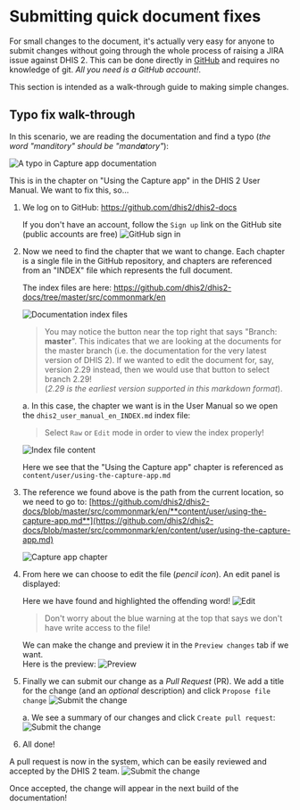 # Submitting quick document fixes

<!--DHIS2-SECTION-ID:submitting_doc_fixes-->

For small changes to the document, it's actually very easy for anyone to
submit changes without going through the whole process of raising a JIRA
issue against DHIS 2. This can be done directly in
[GitHub](https://github.com/dhis2/dhis2-docs) and requires no knowledge of git.
_All you need is a GitHub account!_.

This section is intended as a walk-through guide to making simple changes.

## Typo fix walk-through

In this scenario, we are reading the documentation and find a typo (_the word
"manditory" should be "mand**a**tory"_):

![A typo in Capture app documentation](resources/images/doc_pr_001.png)

This is in the chapter on "Using the Capture app" in the DHIS 2 User Manual.
We want to fix this, so...

1. We log on to GitHub: https://github.com/dhis2/dhis2-docs

    If you don't have an account, follow the `Sign up` link on the GitHub site  
    (public accounts are free)
    ![GitHub sign in](resources/images/doc_pr_001b.png)

2. Now we need to find the chapter that we want to change.
    Each chapter is a single file in the GitHub repository, and chapters are
    referenced from an "INDEX" file which represents the full document.

    The index files are here:  https://github.com/dhis2/dhis2-docs/tree/master/src/commonmark/en

    ![Documentation index files](resources/images/doc_pr_002.png)
  
    > You may notice the button near the top right that says "Branch: **master**". This indicates that we
    are looking at the documents for the master branch (i.e. the documentation for the very latest version of DHIS 2).
    If we wanted to edit the document for, say, version 2.29 instead, then we would use that button to select branch 2.29!  
    (_2.29 is the earliest version supported in this markdown format_).

    a. In this case, the chapter we want is in the User Manual
    so we open the `dhis2_user_manual_en_INDEX.md` index file:
    > Select `Raw` or `Edit` mode in order to view the index properly!
    
    ![Index file content](resources/images/doc_pr_003.png)

    Here we see that the "Using the Capture app" chapter is referenced as
    `content/user/using-the-capture-app.md`

3. The reference we found above is the path from the current location, so
we need to go to: [https://github.com/dhis2/dhis2-docs/blob/master/src/commonmark/en/**content/user/using-the-capture-app.md**](https://github.com/dhis2/dhis2-docs/blob/master/src/commonmark/en/content/user/using-the-capture-app.md)

    ![Capture app chapter](resources/images/doc_pr_004b.png)

4. From here we can choose to edit the file (_pencil icon_). An edit
panel is displayed:

  
    Here we have found and highlighted the offending word!
    ![Edit](resources/images/doc_pr_005.png)
    
    > Don't worry about the blue warning at the top that says we don't have
    write access to the file!  
    
    We can make the change and preview it in the `Preview changes` tab if we want.  
    Here is the preview:
    ![Preview](resources/images/doc_pr_006.png)

5. Finally we can submit our change as a _Pull Request_ (PR).
    We add a title for the change (and an _optional_ description) and click
    `Propose file change`
    ![Submit the change](resources/images/doc_pr_007.png)
    
    a. We see a summary of our changes and click `Create pull request`:
    ![Submit the change](resources/images/doc_pr_008.png)

6. All done!

A pull request is now in the system, which can be easily reviewed
and accepted by the DHIS 2 team.
![Submit the change](resources/images/doc_pr_009.png)

Once accepted, the change will appear in the next build of the documentation!    
